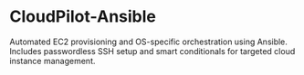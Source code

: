 # CloudPilot-Ansible
Automated EC2 provisioning and OS-specific orchestration using Ansible. Includes passwordless SSH setup and smart conditionals for targeted cloud instance management.
